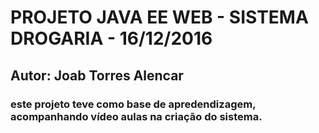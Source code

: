 # PROJETO JAVA EE WEB - SISTEMA DROGARIA - 16/12/2016

## Autor: Joab Torres Alencar

### este projeto teve como base de apredendizagem, acompanhando vídeo aulas na criação do sistema.
